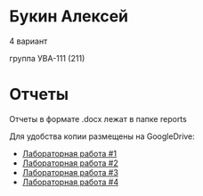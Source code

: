# Букин Алексей

4 вариант

группа УВА-111 (211)

# Отчеты

Отчеты в формате .docx лежат в папке reports

Для удобства копии размещены на GoogleDrive:

* [Лабораторная работа #1](https://drive.google.com/file/d/1-tX-tLzjdbtAbf5UfHXl9XfZ59H4Sh42/view?usp=sharing "GoogleDrive:lab1.docx")
* [Лабораторная работа #2](https://drive.google.com/file/d/1MP81Td0dvaYxnAFnOCrEoWy_of_f0KdD/view?usp=sharing "GoogleDrive:lab2.docx")
* [Лабораторная работа #3](https://drive.google.com/file/d/1CQ6FVTf_zkXKQjaHeEwbtZVO2AFn5pvA/view?usp=sharing "GoogleDrive:lab3.docx")
* [Лабораторная работа #4](https://drive.google.com/file/d/1CXPxBgwSR95bI7lvPDrH9s5sapEpI0ha/view?usp=sharing "GoogleDrive:lab4.docx")

